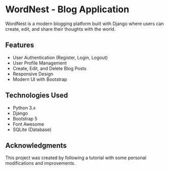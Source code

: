 # WordNest - Blog Application

WordNest is a modern blogging platform built with Django where users can create, edit, and share their thoughts with the world.

## Features

- User Authentication (Register, Login, Logout)
- User Profile Management
- Create, Edit, and Delete Blog Posts
- Responsive Design
- Modern UI with Bootstrap

## Technologies Used

- Python 3.x
- Django
- Bootstrap 5
- Font Awesome
- SQLite (Database)

## Acknowledgments

This project was created by following a tutorial with some personal modifications and improvements. 